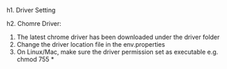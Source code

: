 h1. Driver Setting

h2. Chomre Driver:
1. The latest chrome driver has been downloaded under the driver folder
2. Change the driver location file in the env.properties
3. On Linux/Mac, make sure the driver permission set as executable e.g. chmod 755 *

